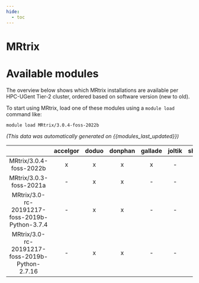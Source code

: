 ```yaml
---
hide:
  - toc
---
```


MRtrix
======

# Available modules


The overview below shows which MRtrix installations are available per HPC-UGent Tier-2 cluster, ordered based on software version (new to old).

To start using MRtrix, load one of these modules using a `module load` command like:

```shell
module load MRtrix/3.0.4-foss-2022b
```

*(This data was automatically generated on {{modules_last_updated}})*  

| |accelgor|doduo|donphan|gallade|joltik|shinx|skitty|
| :---: | :---: | :---: | :---: | :---: | :---: | :---: | :---: |
|MRtrix/3.0.4-foss-2022b|x|x|x|x|-|-|-|
|MRtrix/3.0.3-foss-2021a|-|x|x|-|-|-|-|
|MRtrix/3.0-rc-20191217-foss-2019b-Python-3.7.4|-|x|x|-|-|-|-|
|MRtrix/3.0-rc-20191217-foss-2019b-Python-2.7.16|-|x|x|-|-|-|-|
